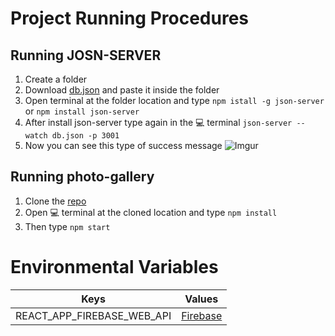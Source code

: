 # Project Running Procedures

## Running JOSN-SERVER

1. Create a folder
2. Download [db.json](https://drive.google.com/file/d/1ln3jwonLLMxienhEFRwAXTHvET4knpfk/view?usp=drive_link) and paste it inside the folder
3. Open terminal at the folder location and type `npm istall -g json-server` or `npm install json-server`
4. After install json-server type again in the 💻 terminal `json-server --watch db.json -p 3001`
5. Now you can see this type of success message
   ![Imgur](https://i.imgur.com/MXrFmLA.png)

## Running photo-gallery

1. Clone the [repo](https://github.com/mamun-0/hotel-booking.git)
2. Open 💻 terminal at the cloned location and type `npm install`
3. Then type `npm start`

# Environmental Variables

| Keys                       | Values                                   |
| -------------------------- | ---------------------------------------- |
| REACT_APP_FIREBASE_WEB_API | [Firebase](https://firebase.google.com/) |
